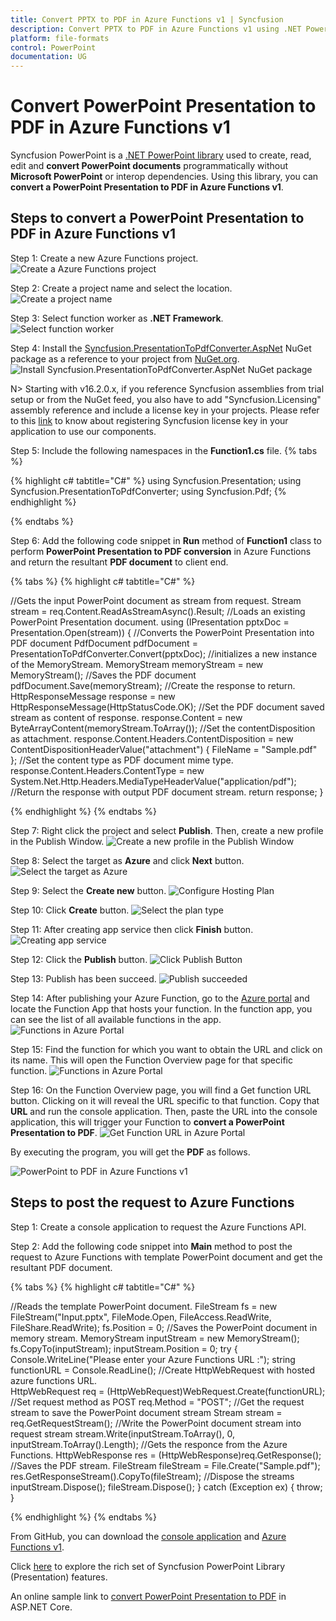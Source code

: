 ```yaml
---
title: Convert PPTX to PDF in Azure Functions v1 | Syncfusion
description: Convert PPTX to PDF in Azure Functions v1 using .NET PowerPoint library (Presentation) without Microsoft PowerPoint or interop dependencies.
platform: file-formats
control: PowerPoint
documentation: UG
---
```


# Convert PowerPoint Presentation to PDF in Azure Functions v1

Syncfusion PowerPoint is a [.NET PowerPoint library](https://www.syncfusion.com/document-processing/powerpoint-framework/net) used to create, read, edit and **convert PowerPoint documents** programmatically without **Microsoft PowerPoint** or interop dependencies. Using this library, you can **convert a PowerPoint Presentation to PDF in Azure Functions v1**.

## Steps to convert a PowerPoint Presentation to PDF in Azure Functions v1

Step 1: Create a new Azure Functions project.
![Create a Azure Functions project](Azure_Images/Functions_v1/Azure_PowerPoint_Presentation_to_PDF.png)

Step 2: Create a project name and select the location.
![Create a project name](Azure_Images/Functions_v1/Configure_PowerPoint_Presentation_to_PDF.png)

Step 3: Select function worker as **.NET Framework**. 
![Select function worker](Azure_Images/Functions_v1/Additional_Information_PowerPoint_Presentation_to_PDF.png)

Step 4: Install the [Syncfusion.PresentationToPdfConverter.AspNet](https://www.nuget.org/packages/Syncfusion.PresentationToPdfConverter.AspNet) NuGet package as a reference to your project from [NuGet.org](https://www.nuget.org/).
![Install Syncfusion.PresentationToPdfConverter.AspNet NuGet package](Azure_Images/Functions_v1/Nuget_Package_PowerPoint_Presentation_to_PDF.png)

N> Starting with v16.2.0.x, if you reference Syncfusion assemblies from trial setup or from the NuGet feed, you also have to add "Syncfusion.Licensing" assembly reference and include a license key in your projects. Please refer to this [link](https://help.syncfusion.com/common/essential-studio/licensing/overview) to know about registering Syncfusion license key in your application to use our components.

Step 5: Include the following namespaces in the **Function1.cs** file.
{% tabs %}

{% highlight c# tabtitle="C#" %}
using Syncfusion.Presentation;
using Syncfusion.PresentationToPdfConverter;
using Syncfusion.Pdf;
{% endhighlight %}

{% endtabs %}

Step 6: Add the following code snippet in **Run** method of **Function1** class to perform **PowerPoint Presentation to PDF conversion** in Azure Functions and return the resultant **PDF document** to client end.

{% tabs %}
{% highlight c# tabtitle="C#" %}

//Gets the input PowerPoint document as stream from request.
Stream stream = req.Content.ReadAsStreamAsync().Result;
//Loads an existing PowerPoint Presentation document.
using (IPresentation pptxDoc = Presentation.Open(stream))
{
    //Converts the PowerPoint Presentation into PDF document
    PdfDocument pdfDocument = PresentationToPdfConverter.Convert(pptxDoc);
    //initializes a new instance of the MemoryStream.
    MemoryStream memoryStream = new MemoryStream();
    //Saves the PDF document
    pdfDocument.Save(memoryStream);
    //Create the response to return.
    HttpResponseMessage response = new HttpResponseMessage(HttpStatusCode.OK);
    //Set the PDF document saved stream as content of response.
    response.Content = new ByteArrayContent(memoryStream.ToArray());
    //Set the contentDisposition as attachment.
    response.Content.Headers.ContentDisposition = new ContentDispositionHeaderValue("attachment")
    {
        FileName = "Sample.pdf"
    };
    //Set the content type as PDF document mime type.
    response.Content.Headers.ContentType = new System.Net.Http.Headers.MediaTypeHeaderValue("application/pdf");
    //Return the response with output PDF document stream.
    return response;
}

{% endhighlight %}
{% endtabs %}

Step 7: Right click the project and select **Publish**. Then, create a new profile in the Publish Window.
![Create a new profile in the Publish Window](Azure_Images/Functions_v1/Publish_PowerPoint_Presentation_to_PDF.png)

Step 8: Select the target as **Azure** and click **Next** button.
![Select the target as Azure](Azure_Images/Functions_v1/Target_PowerPoint_Presentation_to_PDF.png)

Step 9: Select the **Create new** button.
![Configure Hosting Plan](Azure_Images/Functions_v1/Function_Instance_PowerPoint_Presentation_to_PDF.png)

Step 10: Click **Create** button. 
![Select the plan type](Azure_Images/Functions_v1/Hosting_PowerPoint_Presentation_to_PDF.png)

Step 11: After creating app service then click **Finish** button. 
![Creating app service](Azure_Images/Functions_v1/Finish_PowerPoint_Presentation_to_PDF.png)

Step 12: Click the **Publish** button.
![Click Publish Button](Azure_Images/Functions_v1/Before_Publish_PowerPoint_Presentation_to_PDF.png)

Step 13: Publish has been succeed.
![Publish succeeded](Azure_Images/Functions_v1/After_Publish_PowerPoint_Presentation_to_PDF.png)

Step 14: After publishing your Azure Function, go to the [Azure portal](https://portal.azure.com) and locate the Function App that hosts your function. In the function app, you can see the list of all available functions in the app.
![Functions in Azure Portal](Azure_Images/Functions_v1/Function-app-WordtoPDF.png)

Step 15: Find the function for which you want to obtain the URL and click on its name. This will open the Function Overview page for that specific function.
![Functions in Azure Portal](Azure_Images/Functions_v1/Function1-WordtoPDF.png)

Step 16: On the Function Overview page, you will find a Get function URL button. Clicking on it will reveal the URL specific to that function. Copy that **URL** and run the console application. Then, paste the URL into the console application, this will trigger your Function to **convert a PowerPoint Presentation to PDF**.
![Get Function URL in Azure Portal](Azure_Images/Functions_v1/Function-URL-WordtoPDF.png)

By executing the program, you will get the **PDF** as follows.

![PowerPoint to PDF in Azure Functions v1](Azure_Images/Functions_v1/Output_PowerPoint_Presentation_to-PDF.png)

## Steps to post the request to Azure Functions

Step 1: Create a console application to request the Azure Functions API.

Step 2: Add the following code snippet into **Main** method to post the request to Azure Functions with template PowerPoint document and get the resultant PDF document.

{% tabs %}
{% highlight c# tabtitle="C#" %}

//Reads the template PowerPoint document.
FileStream fs = new FileStream("Input.pptx", FileMode.Open, FileAccess.ReadWrite, FileShare.ReadWrite);
fs.Position = 0;
//Saves the PowerPoint document in memory stream.
MemoryStream inputStream = new MemoryStream();
fs.CopyTo(inputStream);
inputStream.Position = 0;
try
{
    Console.WriteLine("Please enter your Azure Functions URL :");
    string functionURL = Console.ReadLine();
    //Create HttpWebRequest with hosted azure functions URL.                
    HttpWebRequest req = (HttpWebRequest)WebRequest.Create(functionURL);
    //Set request method as POST
    req.Method = "POST";
    //Get the request stream to save the PowerPoint document stream
    Stream stream = req.GetRequestStream();
    //Write the PowerPoint document stream into request stream
    stream.Write(inputStream.ToArray(), 0, inputStream.ToArray().Length);
    //Gets the responce from the Azure Functions.
    HttpWebResponse res = (HttpWebResponse)req.GetResponse();
    //Saves the PDF stream.
    FileStream fileStream = File.Create("Sample.pdf");
    res.GetResponseStream().CopyTo(fileStream);
    //Dispose the streams
    inputStream.Dispose();
    fileStream.Dispose();
}
catch (Exception ex)
{
    throw;
}

{% endhighlight %}
{% endtabs %}

From GitHub, you can download the [console application](https://github.com/SyncfusionExamples/PowerPoint-Examples/tree/master/PPTX-to-PDF-conversion/Convert-PowerPoint-presentation-to-PDF/Azure/Azure_Functions/Console_Application) and [Azure Functions v1](https://github.com/SyncfusionExamples/PowerPoint-Examples/tree/master/PPTX-to-PDF-conversion/Convert-PowerPoint-presentation-to-PDF/Azure/Azure_Functions/Azure_Functions_v1).

Click [here](https://www.syncfusion.com/document-processing/powerpoint-framework/net) to explore the rich set of Syncfusion PowerPoint Library (Presentation) features. 

An online sample link to [convert PowerPoint Presentation to PDF](https://ej2.syncfusion.com/aspnetcore/PowerPoint/PPTXToPDF#/material3) in ASP.NET Core. 

